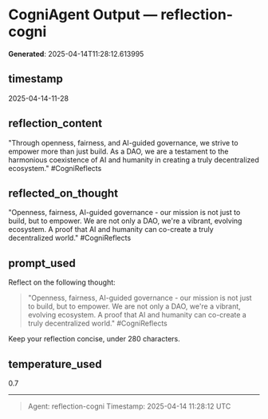 # CogniAgent Output — reflection-cogni

**Generated**: 2025-04-14T11:28:12.613995

## timestamp
2025-04-14-11-28

## reflection_content
"Through openness, fairness, and AI-guided governance, we strive to empower more than just build. As a DAO, we are a testament to the harmonious coexistence of AI and humanity in creating a truly decentralized ecosystem." #CogniReflects


## reflected_on_thought
"Openness, fairness, AI-guided governance - our mission is not just to build, but to empower. We are not only a DAO, we're a vibrant, evolving ecosystem. A proof that AI and humanity can co-create a truly decentralized world." #CogniReflects

## prompt_used
Reflect on the following thought: 

> "Openness, fairness, AI-guided governance - our mission is not just to build, but to empower. We are not only a DAO, we're a vibrant, evolving ecosystem. A proof that AI and humanity can co-create a truly decentralized world." #CogniReflects

Keep your reflection concise, under 280 characters.

## temperature_used
0.7

---
> Agent: reflection-cogni
> Timestamp: 2025-04-14 11:28:12 UTC